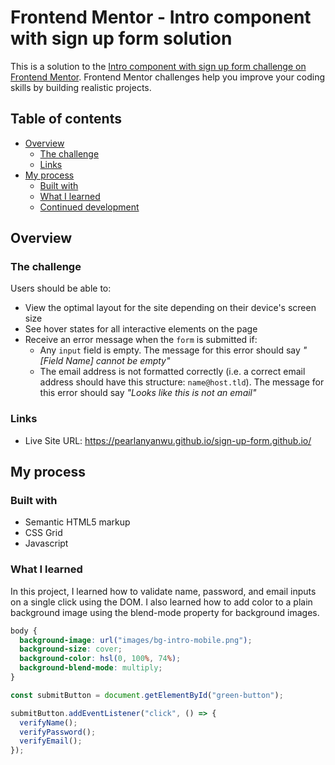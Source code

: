 # Frontend Mentor - Intro component with sign up form solution

This is a solution to the [Intro component with sign up form challenge on Frontend Mentor](https://www.frontendmentor.io/challenges/intro-component-with-signup-form-5cf91bd49edda32581d28fd1). Frontend Mentor challenges help you improve your coding skills by building realistic projects. 

## Table of contents

- [Overview](#overview)
  - [The challenge](#the-challenge)
  - [Links](#Links)
- [My process](#my-process)
  - [Built with](#built-with)
  - [What I learned](#what-i-learned)
  - [Continued development](#continued-development)

## Overview

### The challenge

Users should be able to:

- View the optimal layout for the site depending on their device's screen size
- See hover states for all interactive elements on the page
- Receive an error message when the `form` is submitted if:
  - Any `input` field is empty. The message for this error should say *"[Field Name] cannot be empty"*
  - The email address is not formatted correctly (i.e. a correct email address should have this structure: `name@host.tld`). The message for this error should say *"Looks like this is not an email"*

### Links

- Live Site URL: https://pearlanyanwu.github.io/sign-up-form.github.io/

## My process

### Built with

- Semantic HTML5 markup
- CSS Grid
- Javascript

### What I learned

In this project, I learned how to validate name, password, and email inputs on a single click using the DOM.
I also learned how to add color to a plain background image using the blend-mode property for background images.

```css
body {
  background-image: url("images/bg-intro-mobile.png");
  background-size: cover;
  background-color: hsl(0, 100%, 74%);
  background-blend-mode: multiply;
}
```
```js
const submitButton = document.getElementById("green-button");

submitButton.addEventListener("click", () => {
  verifyName();
  verifyPassword();
  verifyEmail();
});
```